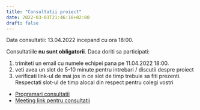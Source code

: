 ```yaml
---
title: "Consultatii proiect"
date: 2022-03-03T21:46:18+02:00
draft: false
---
```


Data consultatii: 13.04.2022 incepand cu ora 18:00.

Consultatiile **nu sunt obligatorii**. Daca doriti sa participati:

1. trimiteti un email cu numele echipei pana pe 11.04.2022 18:00.
2. veti avea un slot de 5-10 minute pentru intrebari / discutii despre proiect
3. verificati link-ul de mai jos in ce slot de timp trebuie sa fiti prezenti. Respectati slot-ul de timp alocal din respect pentru colegi vostri


* [Programari consultatii ](https://docs.google.com/spreadsheets/d/e/2PACX-1vSUxZv_-17i4tvrbhE2eMabPWtnvleXiog9oFx15CU07mhccgGhJE1n_TMSckl1Mye1alvNBONclurZ/pubhtml?gid=2046660716&single=true)
* [Meeting link pentru consultatii](https://meet.google.com/wua-haxz-svs)
